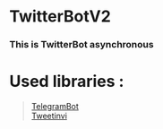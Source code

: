 # TwitterBotV2
### This is TwitterBot asynchronous 
# Used libraries :
>[TelegramBot](https://github.com/TelegramBots/Telegram.Bot) <br />
>[Tweetinvi](https://github.com/linvi/tweetinvi)
